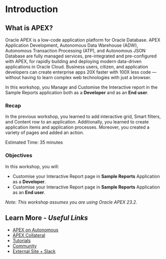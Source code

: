 # Introduction

## **What is APEX?**
Oracle APEX is a low-code application platform for Oracle Database. APEX Application Development, Autonomous Data Warehouse (ADW), Autonomous Transaction Processing (ATP), and Autonomous JSON Database are fully managed services, pre-integrated and pre-configured with APEX, for rapidly building and deploying modern data-driven applications in Oracle Cloud. Business users, citizen, and application developers can create enterprise apps 20X faster with 100X less code — without having to learn complex web technologies with just a browser.

In this workshop, you Manage and Customise the Interactive report in the Sample Reports application both as a **Developer** and as an **End user**.

### Recap
In the previous workshop, you learned to add interactive grid, Smart filters, and Content row to an application. Additionally, you learned to create application items and application processes. Moreover, you created a variety of pages and added an action.


Estimated Time: 35 minutes


### Objectives

In this workshop, you will:
* Customise your Interactive Report page in **Sample Reports** Application as a **Developer**.
* Customise your Interactive Report page in **Sample Reports** Application as an **End user**.

*Note: This workshop assumes you are using Oracle APEX 23.2.*

## Learn More - *Useful Links*

- [APEX on Autonomous](https://apex.oracle.com/autonomous)
- [APEX Collateral](https://www.oracle.com/database/technologies/appdev/apex/collateral.html)
- [Tutorials](https://apex.oracle.com/en/learn/tutorials)
- [Community](https://apex.oracle.com/community)
- [External Site + Slack](http://apex.world)
